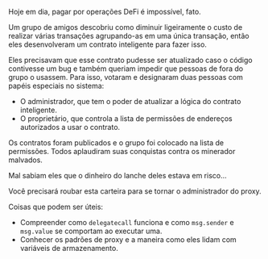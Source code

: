 Hoje em dia, pagar por operações DeFi é impossível, fato.

Um grupo de amigos descobriu como diminuir ligeiramente o custo de realizar várias transações agrupando-as em uma única transação, então eles desenvolveram um contrato inteligente para fazer isso.

Eles precisavam que esse contrato pudesse ser atualizado caso o código contivesse um bug e também queriam impedir que pessoas de fora do grupo o usassem. Para isso, votaram e designaram duas pessoas com papéis especiais no sistema:
- O administrador, que tem o poder de atualizar a lógica do contrato inteligente.
- O proprietário, que controla a lista de permissões de endereços autorizados a usar o contrato.

Os contratos foram publicados e o grupo foi colocado na lista de permissões. Todos aplaudiram suas conquistas contra os minerador malvados.

Mal sabiam eles que o dinheiro do lanche deles estava em risco...

Você precisará roubar esta carteira para se tornar o administrador do proxy.

Coisas que podem ser úteis:
* Compreender como `delegatecall` funciona e como `msg.sender` e `msg.value` se comportam ao executar uma.
* Conhecer os padrões de proxy e a maneira como eles lidam com variáveis ​​de armazenamento.